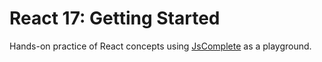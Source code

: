 # React 17: Getting Started

Hands-on practice of React concepts using [JsComplete](https://jscomplete.com/playground) as a playground.

